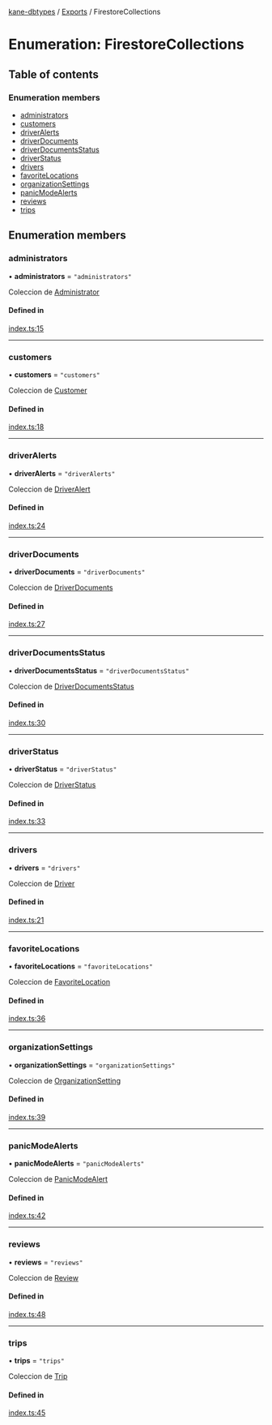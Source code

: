 [kane-dbtypes](../README.md) / [Exports](../modules.md) / FirestoreCollections

# Enumeration: FirestoreCollections

## Table of contents

### Enumeration members

- [administrators](FirestoreCollections.md#administrators)
- [customers](FirestoreCollections.md#customers)
- [driverAlerts](FirestoreCollections.md#driveralerts)
- [driverDocuments](FirestoreCollections.md#driverdocuments)
- [driverDocumentsStatus](FirestoreCollections.md#driverdocumentsstatus)
- [driverStatus](FirestoreCollections.md#driverstatus)
- [drivers](FirestoreCollections.md#drivers)
- [favoriteLocations](FirestoreCollections.md#favoritelocations)
- [organizationSettings](FirestoreCollections.md#organizationsettings)
- [panicModeAlerts](FirestoreCollections.md#panicmodealerts)
- [reviews](FirestoreCollections.md#reviews)
- [trips](FirestoreCollections.md#trips)

## Enumeration members

### administrators

• **administrators** = `"administrators"`

Coleccion de [Administrator](../interfaces/Administrator.md)

#### Defined in

[index.ts:15](https://github.com/gatitolabs/kane-dbtypes/blob/e33ffb5/index.ts#L15)

___

### customers

• **customers** = `"customers"`

Coleccion de [Customer](../interfaces/Customer.md)

#### Defined in

[index.ts:18](https://github.com/gatitolabs/kane-dbtypes/blob/e33ffb5/index.ts#L18)

___

### driverAlerts

• **driverAlerts** = `"driverAlerts"`

Coleccion de [DriverAlert](../interfaces/DriverAlert.md)

#### Defined in

[index.ts:24](https://github.com/gatitolabs/kane-dbtypes/blob/e33ffb5/index.ts#L24)

___

### driverDocuments

• **driverDocuments** = `"driverDocuments"`

Coleccion de [DriverDocuments](../interfaces/DriverDocuments.md)

#### Defined in

[index.ts:27](https://github.com/gatitolabs/kane-dbtypes/blob/e33ffb5/index.ts#L27)

___

### driverDocumentsStatus

• **driverDocumentsStatus** = `"driverDocumentsStatus"`

Coleccion de [DriverDocumentsStatus](../interfaces/DriverDocumentsStatus.md)

#### Defined in

[index.ts:30](https://github.com/gatitolabs/kane-dbtypes/blob/e33ffb5/index.ts#L30)

___

### driverStatus

• **driverStatus** = `"driverStatus"`

Coleccion de [DriverStatus](../interfaces/DriverStatus.md)

#### Defined in

[index.ts:33](https://github.com/gatitolabs/kane-dbtypes/blob/e33ffb5/index.ts#L33)

___

### drivers

• **drivers** = `"drivers"`

Coleccion de [Driver](../interfaces/Driver.md)

#### Defined in

[index.ts:21](https://github.com/gatitolabs/kane-dbtypes/blob/e33ffb5/index.ts#L21)

___

### favoriteLocations

• **favoriteLocations** = `"favoriteLocations"`

Coleccion de [FavoriteLocation](../interfaces/FavoriteLocation.md)

#### Defined in

[index.ts:36](https://github.com/gatitolabs/kane-dbtypes/blob/e33ffb5/index.ts#L36)

___

### organizationSettings

• **organizationSettings** = `"organizationSettings"`

Coleccion de [OrganizationSetting](../interfaces/OrganizationSetting.md)

#### Defined in

[index.ts:39](https://github.com/gatitolabs/kane-dbtypes/blob/e33ffb5/index.ts#L39)

___

### panicModeAlerts

• **panicModeAlerts** = `"panicModeAlerts"`

Coleccion de [PanicModeAlert](../interfaces/PanicModeAlert.md)

#### Defined in

[index.ts:42](https://github.com/gatitolabs/kane-dbtypes/blob/e33ffb5/index.ts#L42)

___

### reviews

• **reviews** = `"reviews"`

Coleccion de [Review](../interfaces/Review.md)

#### Defined in

[index.ts:48](https://github.com/gatitolabs/kane-dbtypes/blob/e33ffb5/index.ts#L48)

___

### trips

• **trips** = `"trips"`

Coleccion de [Trip](../interfaces/Trip.md)

#### Defined in

[index.ts:45](https://github.com/gatitolabs/kane-dbtypes/blob/e33ffb5/index.ts#L45)
